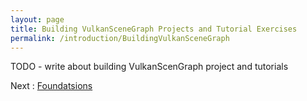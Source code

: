 ```yaml
---
layout: page
title: Building VulkanSceneGraph Projects and Tutorial Exercises
permalink: /introduction/BuildingVulkanSceneGraph
---
```


TODO - write about building VulkanScenGraph project and tutorials

Next : [Foundatsions](/foundations/)
